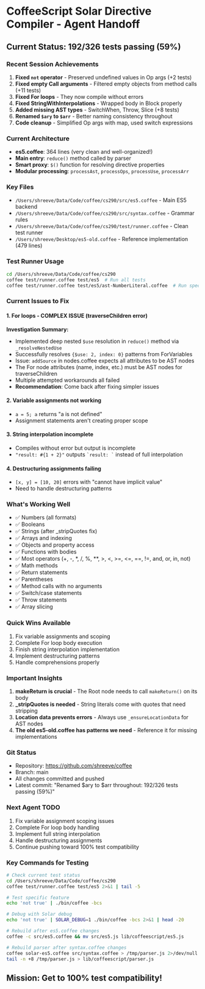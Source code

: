 # CoffeeScript Solar Directive Compiler - Agent Handoff

## Current Status: 192/326 tests passing (59%)

### Recent Session Achievements
1. **Fixed `not` operator** - Preserved undefined values in Op args (+2 tests)
2. **Fixed empty Call arguments** - Filtered empty objects from method calls (+11 tests)
3. **Fixed For loops** - They now compile without errors
4. **Fixed StringWithInterpolations** - Wrapped body in Block properly
5. **Added missing AST types** - SwitchWhen, Throw, Slice (+8 tests)
6. **Renamed `$ary` to `$arr`** - Better naming consistency throughout
7. **Code cleanup** - Simplified Op args with map, used switch expressions

### Current Architecture
- **es5.coffee**: 364 lines (very clean and well-organized!)
- **Main entry**: `reduce()` method called by parser
- **Smart proxy**: `$()` function for resolving directive properties
- **Modular processing**: `processAst`, `processOps`, `processUse`, `processArr`

### Key Files
- `/Users/shreeve/Data/Code/coffee/cs290/src/es5.coffee` - Main ES5 backend
- `/Users/shreeve/Data/Code/coffee/cs290/src/syntax.coffee` - Grammar rules
- `/Users/shreeve/Data/Code/coffee/cs290/test/runner.coffee` - Clean test runner
- `/Users/shreeve/Desktop/es5-old.coffee` - Reference implementation (479 lines)

### Test Runner Usage
```bash
cd /Users/shreeve/Data/Code/coffee/cs290
coffee test/runner.coffee test/es5  # Run all tests
coffee test/runner.coffee test/es5/ast-NumberLiteral.coffee  # Run specific test
```

### Current Issues to Fix

#### 1. **For loops - COMPLEX ISSUE (traverseChildren error)**
**Investigation Summary:**
- Implemented deep nested `$use` resolution in `reduce()` method via `_resolveNestedUse`
- Successfully resolves `{$use: 2, index: 0}` patterns from ForVariables
- Issue: `addSource` in nodes.coffee expects all attributes to be AST nodes
- The For node attributes (name, index, etc.) must be AST nodes for traverseChildren
- Multiple attempted workarounds all failed
- **Recommendation**: Come back after fixing simpler issues

#### 2. **Variable assignments not working**
- `a = 5; a` returns "a is not defined"
- Assignment statements aren't creating proper scope

#### 3. **String interpolation incomplete**  
- Compiles without error but output is incomplete
- `"result: #{1 + 2}"` outputs `` `result: ` `` instead of full interpolation

#### 4. **Destructuring assignments failing**
- `[x, y] = [10, 20]` errors with "cannot have implicit value"
- Need to handle destructuring patterns

### What's Working Well
- ✅ Numbers (all formats)
- ✅ Booleans
- ✅ Strings (after _stripQuotes fix)
- ✅ Arrays and indexing
- ✅ Objects and property access
- ✅ Functions with bodies
- ✅ Most operators (+, -, *, /, %, **, >, <, >=, <=, ==, !=, and, or, in, not)
- ✅ Math methods
- ✅ Return statements
- ✅ Parentheses
- ✅ Method calls with no arguments
- ✅ Switch/case statements
- ✅ Throw statements
- ✅ Array slicing

### Quick Wins Available
1. Fix variable assignments and scoping
2. Complete For loop body execution
3. Finish string interpolation implementation
4. Implement destructuring patterns
5. Handle comprehensions properly

### Important Insights
1. **makeReturn is crucial** - The Root node needs to call `makeReturn()` on its body
2. **_stripQuotes is needed** - String literals come with quotes that need stripping
3. **Location data prevents errors** - Always use `_ensureLocationData` for AST nodes
4. **The old es5-old.coffee has patterns we need** - Reference it for missing implementations

### Git Status
- Repository: https://github.com/shreeve/coffee
- Branch: main
- All changes committed and pushed
- Latest commit: "Renamed $ary to $arr throughout: 192/326 tests passing (59%)"

### Next Agent TODO
1. Fix variable assignment scoping issues
2. Complete For loop body handling
3. Implement full string interpolation
4. Handle destructuring assignments
5. Continue pushing toward 100% test compatibility

### Key Commands for Testing
```bash
# Check current test status
cd /Users/shreeve/Data/Code/coffee/cs290
coffee test/runner.coffee test/es5 2>&1 | tail -5

# Test specific feature
echo 'not true' | ./bin/coffee -bcs

# Debug with Solar debug
echo 'not true' | SOLAR_DEBUG=1 ./bin/coffee -bcs 2>&1 | head -20

# Rebuild after es5.coffee changes
coffee -c src/es5.coffee && mv src/es5.js lib/coffeescript/es5.js

# Rebuild parser after syntax.coffee changes
coffee solar-es5.coffee src/syntax.coffee > /tmp/parser.js 2>/dev/null
tail -n +8 /tmp/parser.js > lib/coffeescript/parser.js
```

## Mission: Get to 100% test compatibility!